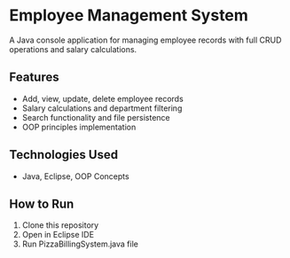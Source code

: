 # Employee Management System

A Java console application for managing employee records with full CRUD operations and salary calculations.

## Features
- Add, view, update, delete employee records
- Salary calculations and department filtering
- Search functionality and file persistence
- OOP principles implementation

## Technologies Used
- Java, Eclipse, OOP Concepts

## How to Run
1. Clone this repository
2. Open in Eclipse IDE
3. Run PizzaBillingSystem.java file
